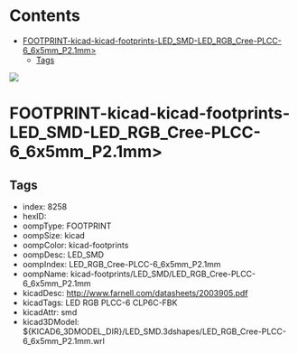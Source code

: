 



Contents
========

* [FOOTPRINT-kicad-kicad-footprints-LED_SMD-LED_RGB_Cree-PLCC-6_6x5mm_P2.1mm>](#footprint-kicad-kicad-footprints-led_smd-led_rgb_cree-plcc-6_6x5mm_p21mm)
	* [Tags](#tags)
  
![][im]
# FOOTPRINT-kicad-kicad-footprints-LED_SMD-LED_RGB_Cree-PLCC-6_6x5mm_P2.1mm>

## Tags

- index: 8258
- hexID: 
- oompType: FOOTPRINT
- oompSize: kicad
- oompColor: kicad-footprints
- oompDesc: LED_SMD
- oompIndex: LED_RGB_Cree-PLCC-6_6x5mm_P2.1mm
- oompName: kicad-footprints/LED_SMD/LED_RGB_Cree-PLCC-6_6x5mm_P2.1mm
- kicadDesc: http://www.farnell.com/datasheets/2003905.pdf
- kicadTags: LED RGB PLCC-6 CLP6C-FBK
- kicadAttr: smd
- kicad3DModel: ${KICAD6_3DMODEL_DIR}/LED_SMD.3dshapes/LED_RGB_Cree-PLCC-6_6x5mm_P2.1mm.wrl



[im]: image.png
